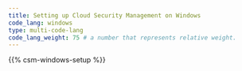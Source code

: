 ```yaml
---
title: Setting up Cloud Security Management on Windows
code_lang: windows
type: multi-code-lang
code_lang_weight: 75 # a number that represents relative weight. 
---
```


{{% csm-windows-setup %}}